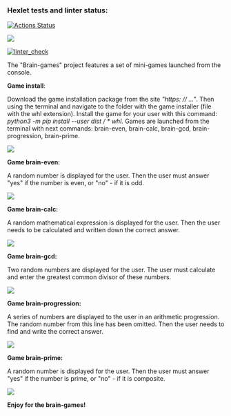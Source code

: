 ### Hexlet tests and linter status:
[![Actions Status](https://github.com/Tragoedie/python-project-lvl1/workflows/hexlet-check/badge.svg)](https://github.com/Tragoedie/python-project-lvl1/actions)

<a href="https://codeclimate.com/github/Tragoedie/python-project-lvl1/maintainability"><img src="https://api.codeclimate.com/v1/badges/c380240f94425c252b49/maintainability" /></a>

[![linter_check](https://github.com/Tragoedie/python-project-lvl1/actions/workflows/linter_check.yml/badge.svg)](https://github.com/Tragoedie/python-project-lvl1/actions/workflows/linter_check.yml)

The "Brain-games" project features a set of mini-games launched from the console.

**Game install**:

Download the game installation package from the site _"https: // ..."_.
Then using the terminal and navigate to the folder with the game installer (file with the whl extension).
Install the game for your user with this command: _python3 -m pip install --user dist / * whl._
Games are launched from the terminal with next commands: brain-even, brain-calc, brain-gcd, brain-progression, brain-prime.

<a href="https://asciinema.org/a/1s698XKJcR8bmlBdt86xvvSm9" target="_blank"><img src="https://asciinema.org/a/1s698XKJcR8bmlBdt86xvvSm9.svg" /></a>

**Game brain-even:**

A random number is displayed for the user. Then the user must answer "yes" if the number is even, or "no" - if it is odd.

<a href="https://asciinema.org/a/KW0mJ9ZxlNVCjUfxd4BHVJfDQ" target="_blank"><img src="https://asciinema.org/a/KW0mJ9ZxlNVCjUfxd4BHVJfDQ.svg" /></a>

**Game brain-calc:**

A random mathematical expression is displayed for the user. Then the user needs to be calculated and written down the correct answer.

<a href="https://asciinema.org/a/DT5aFInNqDzAK77hs3jyQSfp7" target="_blank"><img src="https://asciinema.org/a/DT5aFInNqDzAK77hs3jyQSfp7.svg" /></a>

**Game brain-gcd:**

Two random numbers are displayed for the user. The user must calculate and enter the greatest common divisor of these numbers.

<a href="https://asciinema.org/a/VdugEpj1Qeeexgj2yu7toJ1qH" target="_blank"><img src="https://asciinema.org/a/VdugEpj1Qeeexgj2yu7toJ1qH.svg" /></a>

**Game brain-progression:**

A series of numbers are displayed to the user in an arithmetic progression. The random number from this line has been omitted. Then the user needs to find and write the correct answer.

<a href="https://asciinema.org/a/TENHIhieYelAZeEeVIMACpzNn" target="_blank"><img src="https://asciinema.org/a/TENHIhieYelAZeEeVIMACpzNn.svg" /></a>

**Game brain-prime:**

A random number is displayed for the user. Then the user must answer "yes" if the number is prime, or "no" - if it is composite.

<a href="https://asciinema.org/a/T1zW675wTj6YEHDwgjdlNomuB" target="_blank"><img src="https://asciinema.org/a/T1zW675wTj6YEHDwgjdlNomuB.svg" /></a>

**Enjoy for the brain-games!**